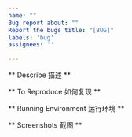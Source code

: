 ```yaml
---
name: ""
Bug report about: ""
Report the bugs title: "[BUG]"
labels: 'bug' 
assignees: ''

---
```



** Describe 描述 **

** To Reproduce 如何复现 **

** Running Environment 运行环境 **

** Screenshots 截图 **